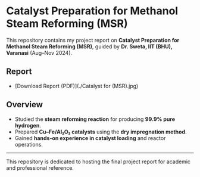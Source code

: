 # Catalyst Preparation for Methanol Steam Reforming (MSR)

This repository contains my project report on **Catalyst Preparation for Methanol Steam Reforming (MSR)**, guided by **Dr. Sweta, IIT (BHU), Varanasi** (Aug–Nov 2024).

## Report
- [Download Report (PDF)](./Catalyst for (MSR).jpg)

## Overview
- Studied the **steam reforming reaction** for producing **99.9% pure hydrogen**.  
- Prepared **Cu–Fe/Al₂O₃ catalysts** using the **dry impregnation method**.  
- Gained **hands-on experience in catalyst loading** and reactor operations.  

---

 This repository is dedicated to hosting the final project report for academic and professional reference.
